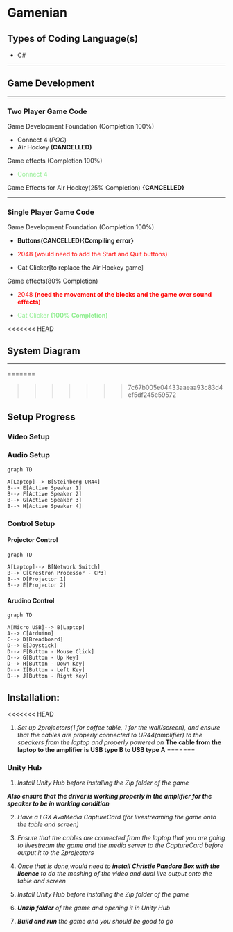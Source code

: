 # Gamenian

## Types of Coding Language(s)

- C# 

---

## Game Development

---

### Two Player Game Code

Game Development Foundation (Completion 100%)
- Connect 4 (*POC*)
- Air Hockey **(CANCELLED)**

Game effects (Completion 100%)
- <span style="color:lightgreen">Connect 4</span>

Game Effects for Air Hockey(25% Completion) **{CANCELLED}**

---

### Single Player Game Code

Game Development Foundation (Completion 100%)

- **Buttons(CANCELLED){Compiling error}**

- <span style="color:red">2048 (would need to add the Start and Quit buttons)</span>

- Cat Clicker[to replace the Air Hockey game]

Game effects(80% Completion)

- <span style="color:red">2048 **(need the movement of the blocks and the game over sound effects)**</span>

- <span style="color:lightgreen">Cat Clicker **(100% Completion)**</span>

<<<<<<< HEAD
## System Diagram



---
=======
>>>>>>> 7c67b005e04433aaeaa93c83d4ef5df245e59572

## Setup Progress
### Video Setup
### Audio Setup
```mermaid
graph TD

A[Laptop]--> B[Steinberg UR44]
B--> E[Active Speaker 1]
B--> F[Active Speaker 2]
B--> G[Active Speaker 3]
B--> H[Active Speaker 4]

```
### Control Setup
#### Projector Control
```mermaid
graph TD

A[Laptop]--> B[Network Switch]
B--> C[Crestron Processor - CP3]
B--> D[Projector 1]
B--> E[Projector 2]

```
#### Arudino Control
```mermaid
graph TD

A[Micro USB]--> B[Laptop]
A--> C[Arduino]
C--> D[Breadboard]
D--> E[Joystick]
D--> F[Button - Mouse Click]
D--> G[Button - Up Key]
D--> H[Button - Down Key]
D--> I[Button - Left Key]
D--> J[Button - Right Key]

```

## Installation:

<<<<<<< HEAD
1) *Set up 2projectors(1 for coffee table, 1 for the wall/screen), and ensure that the cables are properly connected to UR44(amplifier) to the speakers from the laptop and properly powered on*
**The cable from the laptop to the amplifier is USB type B to USB type A**
=======
### Unity Hub

1) *Install Unity Hub before installing the Zip folder of the game*


***Also ensure that the driver is working properly in the amplifier for the speaker to be in working condition***

2) *Have a LGX AvaMedia CaptureCard (for livestreaming the game onto the table and screen)*

3) *Ensure that the cables are connected from the laptop that you are going to livestream the game and the media server to the CaptureCard before output it to the 2projectors*

4) *Once that is done,would need to **install Christie Pandora Box with the licence** to do the meshing of the video and dual live output onto the table and screen*

5) *Install Unity Hub before installing the Zip folder of the game*

6) ***Unzip folder** of the game and opening it in Unity Hub*

7) ***Build and run** the game and you should be good to go*